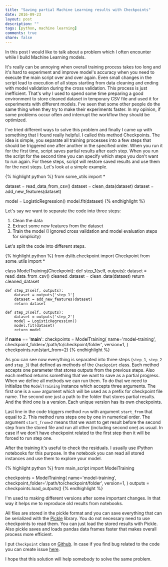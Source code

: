 ```yaml
---
title: "Saving partial Machine Learning results with Checkpoints"
date: 2016-09-23
layout: post
description: ""
tags: [python, machine learning]
comments: true
share: false
---
```


In this post I would like to talk about a problem which I often encounter while I build Machine Learning models.

It's really can be annoying when overall training process takes too long and it's hard to experiment and improve model's accuracy when you need to execute the main script over and over again. Even small changes in the script lead to execution of all steps starting from data cleaning and ending with model validation during the cross validation. This process is just inefficient. That's why I used to spend some time preparing a good environment to store cleaned dataset in temporary CSV file and used it for experiments with different models. I've seen that some other people do the same thing when they try to make their experiments faster. In my opinion, if some problems occur often and interrupt the workflow they should be optimized.

I've tried different ways to solve this problem and finally I came up with something that I found really helpful. I called this method Checkpoints. The idea is simple, you separate all training processes into a few steps that should be triggered one after another in the specified order. When you run it for the first time, script saves partial results after each step. When you run the script for the second time you can specify which steps you don't want to run again. For these steps, script will restore saved results and use them for the next steps. Let's look at a simple example.

{% highlight python %}
from some_utils import *

dataset = read_data_from_csv()
dataset = clean_data(dataset)
dataset = add_new_features(dataset)

model = LogisticRegression()
model.fit(dataset)
{% endhighlight %}

Let's say we want to separate the code into three steps:

1. Clean the data
2. Extract some new features from the dataset
3. Train the model (I ignored cross validation and model evaluation steps for simplicity)

Let's split the code into different steps.

{% highlight python %}
from dslib.checkpoint import Checkpoint
from some_utils import *

class ModelTraining(Checkpoint):
    def step_1(self, outputs):
        dataset = read_data_from_csv()
        cleaned_dataset = clean_data(dataset)
        return cleaned_dataset

    def step_2(self, outputs):
        dataset = outputs['step_1']
        dataset = add_new_features(dataset)
        return dataset

    def step_3(self, outputs):
        dataset = outputs['step_2']
        model = LogisticRegression()
        model.fit(dataset)
        return model

if __name__ == '__main__':
    checkpoints = ModelTraining(
        name='model-training',
        checkpoint_folder='/path/to/checkpoint/folder',
        version=1,
    )
    checkpoints.run(start_from=2)
{% endhighlight %}

As you can see now everything is separated into three steps (``step_1``, ``step_2`` and ``step_3``) that defined as methods of the ``Checkpoint`` class. Each method accepts one parameter that stores outputs from the previous steps. Also each method returns something that we want to save as a partial progress. When we define all methods we can run them. To do that we need to initialize the ``ModelTraining`` instance which accepts three arguments. The first one is a ``name`` argument which will be used as a prefix for checkpoint file name. The second one just a path to the folder that stores partial results. And the third one is a version. Each unique version has its own checkpoints.

Last line in the code triggers method ``run`` with argument ``start_from`` that equal to 2. This method runs steps one by one in numerical order. The argument ``start_from=2`` means that we want to get result before the second step from the stored file and run all other (including second one) as usual. In case if we don't have checkpoint related to the first step then it will be forced to run step one.

After the training it's useful to check the residuals. I usually use iPython notebooks for this purpose. In the notebook you can read all stored instances and use them to explore your model.

{% highlight python %}
from main_script import ModelTraining

checkpoints = ModelTraining(
    name='model-training',
    checkpoint_folder='/path/to/checkpoint/folder',
    version=1,
)
outputs = checkpoints.load_outputs()
{% endhighlight %}

I'm used to making different versions after some important changes. In that way it helps me to reproduce old results from notebooks.

All files are stored in the pickle format and you can save everything that can be serialized with the [Pickle](https://docs.python.org/3.5/library/pickle.html) library. You do not necessary need to use checkpoints to read them. You can just load the stored results with Pickle. Also pickle saves and loads pandas data frames faster that makes overall process more efficient.

I put ``Checkpoint`` class on [Github](https://github.com/itdxer/dslib). In case if you find bug related to the code you can create issue [here](https://github.com/itdxer/dslib/issues).

I hope that this solution will help somebody to solve the same problem.
